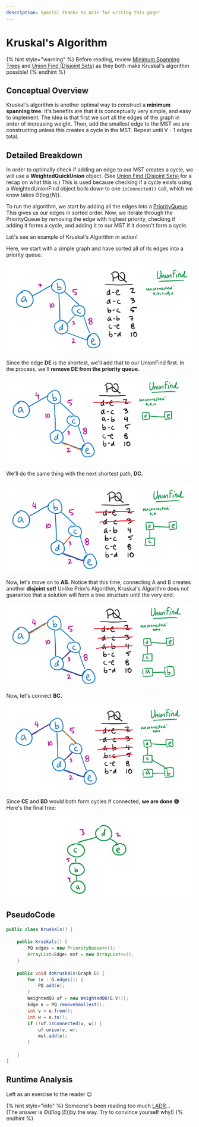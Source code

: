 ```yaml
---
description: Special thanks to Arin for writing this page!
---
```


# Kruskal's Algorithm

{% hint style="warning" %}
Before reading, review [Minimum Spanning Trees](./) and [Union Find (Disjoint Sets)](../../abstract-data-types/union-find-disjoint-sets.md) as they both make Kruskal's algorithm possible!
{% endhint %}

## Conceptual Overview

Kruskal's algorithm is another optimal way to construct a **minimum spanning tree**. It's benefits are that it is conceptually very simple, and easy to implement. The idea is that first we sort all the edges of the graph in order of increasing weight. Then, add the smallest edge to the MST we are constructing unless this creates a cycle in the MST. Repeat until V - 1 edges total.

## Detailed Breakdown

In order to optimally check if adding an edge to our MST creates a cycle, we will use a **WeightedQuickUnion** object. (See [Union Find (Disjoint Sets)](../../abstract-data-types/union-find-disjoint-sets.md) for a recap on what this is.) This is used because checking if a cycle exists using a WeightedUnionFind object boils down to one `isConnected()` call, which we know takes $\Theta(\log(N))$.

To run the algorithm, we start by adding all the edges into a [PriorityQueue](../../abstract-data-types/collections/stacks-and-queues.md). This gives us our edges in sorted order. Now, we iterate through the PriorityQueue by removing the edge with highest priority, checking if adding it forms a cycle, and adding it to our MST if it doesn't form a cycle.

Let's see an example of Kruskal's Algorithm in action!

Here, we start with a simple graph and have sorted all of its edges into a priority queue.

![](<../../img/assets/image (103).png>)

Since the edge **DE** is the shortest, we'll add that to our UnionFind first. In the process, we'll **remove DE from the priority queue.**

![](<../../img/assets/image (104).png>)

We'll do the same thing with the next shortest path, **DC.**

![](<../../img/assets/image (105).png>)

Now, let's move on to **AB.** Notice that this time, connecting A and B creates another **disjoint set!** Unlike Prim's Algorithm, Kruskal's Algorithm does not guarantee that a solution will form a tree structure until the very end.

![](<../../img/assets/image (106).png>)

Now, let's connect **BC.**

![](<../../img/assets/image (107).png>)

Since **CE** and **BD** would both form cycles if connected, **we are done 😄** Here's the final tree:

![](<../../img/assets/image (108).png>)

## PseudoCode

```java
public class Kruskals() {

    public Kruskals() {
        PQ edges = new PriorityQueue<>();
        ArrayList<Edge> mst = new ArrayList<>();
    }

    public void doKruskals(Graph G) {
        for (e : G.edges()) {
            PQ.add(e);
        }
        WeightedQU uf = new WeightedQU(G.V());
        Edge e = PQ.removeSmallest();
        int v = e.from();
        int w = e.to();
        if (!uf.isConnected(v, w)) {
            uf.union(v, w);
            mst.add(e);
        }

    }
}
```

## Runtime Analysis

Left as an exercise to the reader 😉

{% hint style="info" %}
Someone's been reading too much [LADR](https://www.springer.com/gp/book/9783319110790)...\
(The answer is $\Theta(E\log(E))$by the way. Try to convince yourself why!)
{% endhint %}
